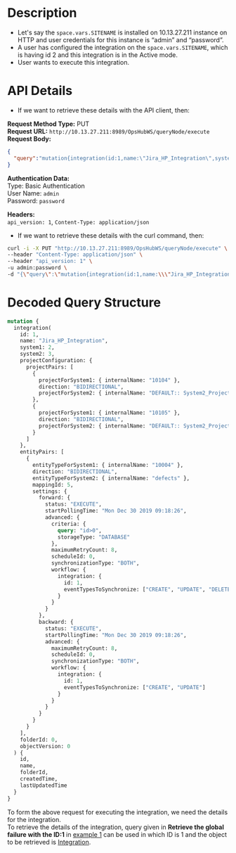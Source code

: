 # Description

* Let's say the <code class="expression">space.vars.SITENAME</code> is installed on 10.13.27.211 instance on HTTP and user credentials for this instance is “admin” and “password”.
* A user has configured the integration on the <code class="expression">space.vars.SITENAME</code>, which is having id 2 and this integration is in the Active mode.
* User wants to execute this integration.

# API Details

* If we want to retrieve these details with the API client, then:

**Request Method Type:** PUT  
**Request URL:** `http://10.13.27.211:8989/OpsHubWS/queryNode/execute`  
**Request Body:**

```json
{
  "query":"mutation{integration(id:1,name:\"Jira_HP_Integration\",system1:2,system2:3,projectConfiguration:{projectPairs:[{projectForSystem1:{internalName:\"10104\"},direction:\"BIDIRECTIONAL\",projectForSystem2:{internalName:\"DEFAULT:: System2_Project1\"}}, {projectForSystem1:{internalName:\"10105\"},direction:\"BIDIRECTIONAL\",projectForSystem2:{internalName:\"DEFAULT:: System2_Project2\"}}]},entityPairs:[{entityTypeForSystem1:{internalName:\"10004\"},direction:\"BIDIRECTIONAL\",entityTypeForSystem2:{internalName:\"defects\"},mappingId:5,settings:{forward:{status:\"EXECUTE\",startPollingTime:\"Mon Dec 30 2019 09:18:26\",advanced:{criteria: {query:\"id>0\",storageType:\"DATABASE\"},maximumRetryCount:8,scheduleId:0,synchronizationType:\"BOTH\",workflow:{integration:{id:1,eventTypesToSynchronize:[\"CREATE\",\"UPDATE\",\"DELETE\"]}}}},backward:{status:\"EXECUTE\",startPollingTime:\"Mon Dec 30 2019 09:18:26\",advanced:{maximumRetryCount:8,scheduleId:0,synchronizationType:\"BOTH\",workflow:{integration:{id:1,eventTypesToSynchronize:[\"CREATE\",\"UPDATE\"]}}}}}}],folderId:0,objectVersion:0){id,name,folderId,createdTime,lastUpdatedTime}}"
}
```

**Authentication Data:**  
Type: Basic Authentication  
User Name: `admin`  
Password: `password`  

**Headers:**  
`api_version: 1`, `Content-Type: application/json`

* If we want to retrieve these details with the curl command, then:

```bash
curl -i -X PUT "http://10.13.27.211:8989/OpsHubWS/queryNode/execute" \
--header "Content-Type: application/json" \
--header "api_version: 1" \
-u admin:password \
-d "{\"query\":\"mutation{integration(id:1,name:\\\"Jira_HP_Integration\\\",system1:2,system2:3,projectConfiguration:{projectPairs:[{projectForSystem1:{internalName:\\\"10104\\\"},direction:\\\"BIDIRECTIONAL\\\",projectForSystem2:{internalName:\\\"DEFAULT:: System2_Project1\\\"}}, {projectForSystem1:{internalName:\\\"10105\\\"},direction:\\\"BIDIRECTIONAL\\\",projectForSystem2:{internalName:\\\"DEFAULT:: System2_Project2\\\"}}]},entityPairs:[{entityTypeForSystem1:{internalName:\\\"10004\\\"},direction:\\\"BIDIRECTIONAL\\\",entityTypeForSystem2:{internalName:\\\"defects\\\"},mappingId:5,settings:{forward:{status:\\\"EXECUTE\\\",startPollingTime:\\\"Mon Dec 30 2019 09:18:26\\\",advanced:{criteria: {query:\\\"id>0\\\",storageType:\\\"DATABASE\\\"},maximumRetryCount:8,scheduleId:0,synchronizationType:\\\"BOTH\\\",workflow:{integration:{id:1,eventTypesToSynchronize:[\\\"CREATE\\\",\\\"UPDATE\\\",\\\"DELETE\\\"]}}}},backward:{status:\\\"EXECUTE\\\",startPollingTime:\\\"Mon Dec 30 2019 09:18:26\\\",advanced:{maximumRetryCount:8,scheduleId:0,synchronizationType:\\\"BOTH\\\",workflow:{integration:{id:1,eventTypesToSynchronize:[\\\"CREATE\\\",\\\"UPDATE\\\"]}}}}}}],folderId:0,objectVersion:0){id,name,folderId,createdTime,lastUpdatedTime}}\"}"
```

# Decoded Query Structure

```graphql
mutation {
  integration(
    id: 1,
    name: "Jira_HP_Integration",
    system1: 2,
    system2: 3,
    projectConfiguration: {
      projectPairs: [
        {
          projectForSystem1: { internalName: "10104" },
          direction: "BIDIRECTIONAL",
          projectForSystem2: { internalName: "DEFAULT:: System2_Project1" }
        },
        {
          projectForSystem1: { internalName: "10105" },
          direction: "BIDIRECTIONAL",
          projectForSystem2: { internalName: "DEFAULT:: System2_Project2" }
        }
      ]
    },
    entityPairs: [
      {
        entityTypeForSystem1: { internalName: "10004" },
        direction: "BIDIRECTIONAL",
        entityTypeForSystem2: { internalName: "defects" },
        mappingId: 5,
        settings: {
          forward: {
            status: "EXECUTE",
            startPollingTime: "Mon Dec 30 2019 09:18:26",
            advanced: {
              criteria: {
                query: "id>0",
                storageType: "DATABASE"
              },
              maximumRetryCount: 8,
              scheduleId: 0,
              synchronizationType: "BOTH",
              workflow: {
                integration: {
                  id: 1,
                  eventTypesToSynchronize: ["CREATE", "UPDATE", "DELETE"]
                }
              }
            }
          },
          backward: {
            status: "EXECUTE",
            startPollingTime: "Mon Dec 30 2019 09:18:26",
            advanced: {
              maximumRetryCount: 8,
              scheduleId: 0,
              synchronizationType: "BOTH",
              workflow: {
                integration: {
                  id: 1,
                  eventTypesToSynchronize: ["CREATE", "UPDATE"]
                }
              }
            }
          }
        }
      }
    ],
    folderId: 0,
    objectVersion: 0
  ) {
    id,
    name,
    folderId,
    createdTime,
    lastUpdatedTime
  }
}
```

To form the above request for executing the integration, we need the details for the integration.  
To retrieve the details of the integration, query given in **Retrieve the global failure with the ID:1** in [example 1](forming-calls-with-api.md#examples) can be used in which ID is 1 and the object to be retrieved is [Integration](objects-and-enums#integration).
